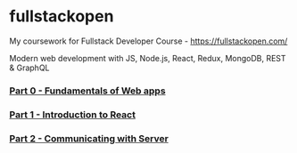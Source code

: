 # fullstackopen

My coursework for Fullstack Developer Course - https://fullstackopen.com/

Modern web development with JS, Node.js, React, Redux, MongoDB, REST & GraphQL

### [Part 0 - Fundamentals of Web apps](./part0)

### [Part 1 - Introduction to React](./part1)

### [Part 2 - Communicating with Server](./part2)